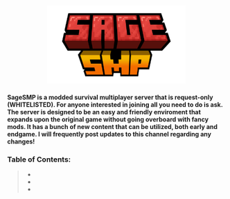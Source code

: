 <p align="center">
  <img src="images/SageSMPLogo.png" width="320" height="180"/>
</p>

#### **SageSMP** is a modded survival multiplayer server that is **request-only** (WHITELISTED). For anyone interested in joining all you need to do is ask. The server is designed to be an easy and friendly enviroment that expands upon the original game without going overboard with fancy mods. It has a bunch of new content that can be utilized, both early and endgame. I will frequently post updates to this channel regarding any changes! 


### **Table of Contents:**
> -  
> -
> -
